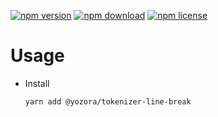 [![npm version](https://img.shields.io/npm/v/@yozora/tokenizer-line-break.svg)](https://www.npmjs.com/package/@yozora/tokenizer-line-break)
[![npm download](https://img.shields.io/npm/dm/@yozora/tokenizer-line-break.svg)](https://www.npmjs.com/package/@yozora/tokenizer-line-break)
[![npm license](https://img.shields.io/npm/l/@yozora/tokenizer-line-break.svg)](https://www.npmjs.com/package/@yozora/tokenizer-line-break)


# Usage

  * Install
    ```shell
    yarn add @yozora/tokenizer-line-break
    ```
